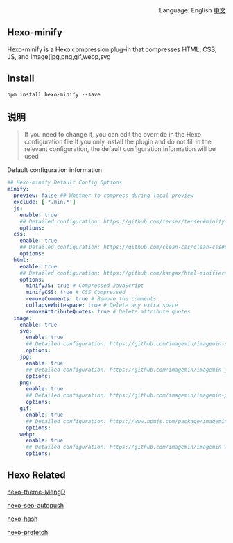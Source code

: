 <div align="right">
  Language: English
  <a title="Chinese" href="/README.md">中文</a>
</div>

## Hexo-minify

Hexo-minify is a Hexo compression plug-in that compresses HTML, CSS, JS, and Image(jpg,png,gif,webp,svg

## Install

```
npm install hexo-minify --save
```

## 说明

> If you need to change it, you can edit the override in the Hexo configuration file
> If you only install the plugin and do not fill in the relevant configuration, the default configuration information will be used

Default configuration information

```yml
## Hexo-minify Default Config Options
minify:
  preview: false ## Whether to compress during local preview
  exclude: ['*.min.*']
  js:
    enable: true
    ## Detailed configuration: https://github.com/terser/terser#minify-options
    options:
  css:
    enable: true
    ## Detailed configuration: https://github.com/clean-css/clean-css#compatibility-modes
    options:
  html:
    enable: true
    ## Detailed configuration: https://github.com/kangax/html-minifier#options-quick-reference
    options:
      minifyJS: true # Compressed JavaScript
      minifyCSS: true # CSS Compressed
      removeComments: true # Remove the comments
      collapseWhitespace: true # Delete any extra space
      removeAttributeQuotes: true # Delete attribute quotes
  image:
    enable: true
    svg:
      enable: true
      ## Detailed configuration: https://github.com/imagemin/imagemin-svgo#imageminsvgooptionsbuffer
      options:
    jpg:
      enable: true
      ## Detailed configuration: https://github.com/imagemin/imagemin-jpegtran#options
      options:
    png:
      enable: true
      ## Detailed configuration: https://github.com/imagemin/imagemin-pngquant#options
      options:
    gif:
      enable: true
      ## Detailed configuration: https://www.npmjs.com/package/imagemin-gifsicle#options
      options:
    webp:
      enable: true
      ## Detailed configuration: https://github.com/imagemin/imagemin-webp#options
      options:
```

## Hexo Related

[hexo-theme-MengD](https://github.com/lete114/hexo-theme-MengD)

[hexo-seo-autopush](https://github.com/lete114/hexo-seo-autopush)

[hexo-hash](https://github.com/Lete114/Hexo-hash)

[hexo-prefetch](https://github.com/Lete114/Hexo-prefetch)